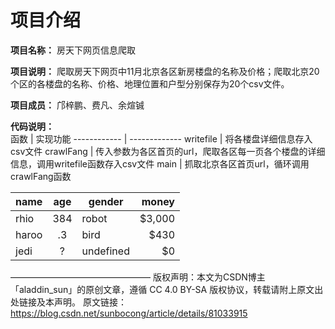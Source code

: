 项目介绍
=================

**项目名称：** 房天下网页信息爬取

**项目说明：** 爬取房天下网页中11月北京各区新房楼盘的名称及价格；爬取北京20个区的各楼盘的名称、价格、地理位置和户型分别保存为20个csv文件。

**项目成员：** 邝梓鹏、费凡、余煊铖

**代码说明：**<br/>
函数 | 实现功能
------------ | -------------
writefile | 将各楼盘详细信息存入csv文件
crawlFang | 传入参数为各区首页的url，爬取各区每一页各个楼盘的详细信息，调用writefile函数存入csv文件
main | 抓取北京各区首页url，循环调用crawlFang函数

| name  | age | gender    | money  |
|-------|:---:|-----------|-------:|
| rhio  | 384 | robot     | $3,000 |
| haroo | .3  | bird      | $430   |
| jedi  | ?   | undefined | $0     |
————————————————
版权声明：本文为CSDN博主「aladdin_sun」的原创文章，遵循 CC 4.0 BY-SA 版权协议，转载请附上原文出处链接及本声明。
原文链接：https://blog.csdn.net/sunbocong/article/details/81033915
